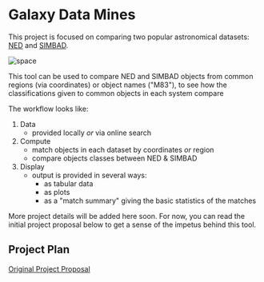# Galaxy Data Mines
This project is focused on comparing two popular astronomical datasets: [NED](https://ned.ipac.caltech.edu) and [SIMBAD](http://simbad.u-strasbg.fr/simbad/).

<img src="https://i.pinimg.com/originals/56/85/cd/5685cdbaacb0b043347c34113b206a92.jpg" alt="space"/>

This tool can be used to compare NED and SIMBAD objects from common regions (via coordinates) or object names ("M83"), to see how the classifications given to common objects in each system compare

The workflow looks like:
1. Data
   * provided locally *or* via online search
2. Compute 
   * match objects in each dataset by coordinates *or* region
   * compare objects classes between NED & SIMBAD
3. Display
   * output is provided in several ways:
      * as tabular data 
      * as plots
      * as a "match summary" giving the basic statistics of the matches
   
More project details will be added here soon. For now, you can read the initial project proposal below to get a sense of the impetus behind this tool.

## Project Plan 

[Original Project Proposal](./mshubat_cs4490_thesis_proposal.pdf)
